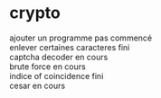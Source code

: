 # crypto

ajouter un programme            pas commencé  
enlever certaines caracteres    fini  
captcha decoder                 en cours  
brute force                     en cours  
indice of coincidence           fini  
cesar                           en cours  
